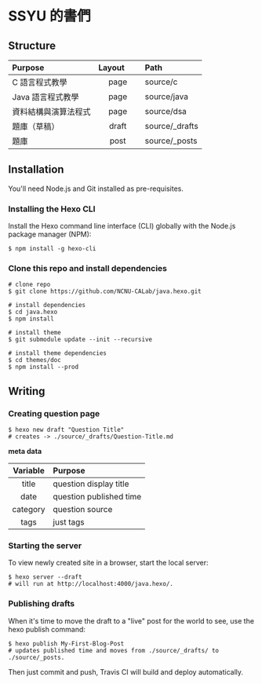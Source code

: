 # SSYU 的書們

## Structure
| Purpose | Layout        | Path          |
|:-----| :-------------: |:-------------| 
| C 語言程式教學 | page | source/c |
| Java 語言程式教學 | page | source/java |
| 資料結構與演算法程式 | page | source/dsa |
| 題庫（草稿） | draft | source/_drafts |
| 題庫 | post | source/_posts |

## Installation
You'll need Node.js and Git installed as pre-requisites.

### Installing the Hexo CLI
Install the Hexo command line interface (CLI) globally with the Node.js package manager (NPM):

```
$ npm install -g hexo-cli
```

### Clone this repo and install dependencies
```
# clone repo
$ git clone https://github.com/NCNU-CALab/java.hexo.git

# install dependencies
$ cd java.hexo
$ npm install

# install theme
$ git submodule update --init --recursive

# install theme dependencies
$ cd themes/doc
$ npm install --prod
```
## Writing

### Creating question page
```
$ hexo new draft "Question Title"
# creates -> ./source/_drafts/Question-Title.md
```

**meta data**

| Variable | Purpose|
|:-----:| :------------- |
| title | question display title | 
| date | question published time |
| category | question source | 
| tags | just tags | 

### Starting the server
To view newly created site in a browser, start the local server:

```
$ hexo server --draft
# will run at http://localhost:4000/java.hexo/.
```

### Publishing drafts
When it's time to move the draft to a "live" post for the world to see, use the hexo publish command:

```
$ hexo publish My-First-Blog-Post
# updates published time and moves from ./source/_drafts/ to ./source/_posts.
```

Then just commit and push, Travis CI will build and deploy automatically.
